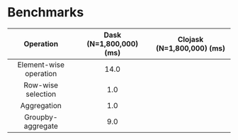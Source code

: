 # Benchmarks

| Operation | Dask (N=1,800,000) (ms) | Clojask (N=1,800,000) (ms) |
| :---:   | :-: | :-: |
| Element-wise operation | 14.0 |  |
| Row-wise selection | 1.0 |  |
| Aggregation | 1.0 |  |
| Groupby-aggregate | 9.0 |  |
